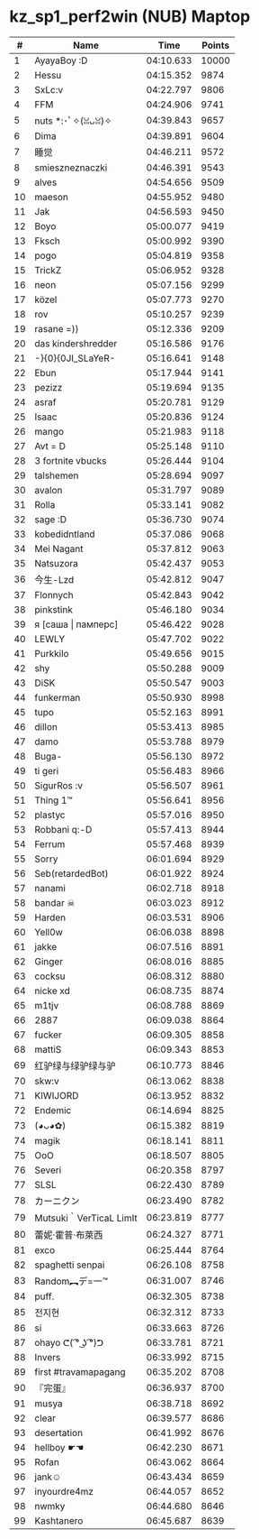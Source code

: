 # kz_sp1_perf2win (NUB) Maptop

|  # | Name | Time | Points |
|-------------- | -------------- | -------------- | -------------- | 
| 1 | AyayaBoy :D | 04:10.633 | 10000 | 
| 2 | Hessu | 04:15.352 | 9874 | 
| 3 | SxLc:v | 04:22.797 | 9806 | 
| 4 | FFM | 04:24.906 | 9741 | 
| 5 | nuts *:･ﾟ✧(ꈍᴗꈍ)✧ | 04:39.843 | 9657 | 
| 6 | Dima | 04:39.891 | 9604 | 
| 7 | 睡觉 | 04:46.211 | 9572 | 
| 8 | smieszneznaczki | 04:46.391 | 9543 | 
| 9 | alves | 04:54.656 | 9509 | 
| 10 | maeson | 04:55.952 | 9480 | 
| 11 | Jak | 04:56.593 | 9450 | 
| 12 | Boyo | 05:00.077 | 9419 | 
| 13 | Fksch | 05:00.992 | 9390 | 
| 14 | pogo | 05:04.819 | 9358 | 
| 15 | TrickZ | 05:06.952 | 9328 | 
| 16 | neon | 05:07.156 | 9299 | 
| 17 | közel | 05:07.773 | 9270 | 
| 18 | rov | 05:10.257 | 9239 | 
| 19 | rasane =)) | 05:12.336 | 9209 | 
| 20 | das kindershredder | 05:16.586 | 9176 | 
| 21 | -}{0}{0JI_SLaYeR- | 05:16.641 | 9148 | 
| 22 | Ebun | 05:17.944 | 9141 | 
| 23 | pezizz | 05:19.694 | 9135 | 
| 24 | asraf | 05:20.781 | 9129 | 
| 25 | Isaac | 05:20.836 | 9124 | 
| 26 | mango | 05:21.983 | 9118 | 
| 27 | Avt = D | 05:25.148 | 9110 | 
| 28 | 3 fortnite vbucks | 05:26.444 | 9104 | 
| 29 | talshemen | 05:28.694 | 9097 | 
| 30 | avalon | 05:31.797 | 9089 | 
| 31 | Rolla | 05:33.141 | 9082 | 
| 32 | sage :D | 05:36.730 | 9074 | 
| 33 | kobedidntland | 05:37.086 | 9068 | 
| 34 | Mei Nagant | 05:37.812 | 9063 | 
| 35 | Natsuzora | 05:42.437 | 9053 | 
| 36 | 今生-Lzd | 05:42.812 | 9047 | 
| 37 | Flonnych | 05:42.843 | 9042 | 
| 38 | pinkstink | 05:46.180 | 9034 | 
| 39 | я [саша \| памперс] | 05:46.422 | 9028 | 
| 40 | LEWLY | 05:47.702 | 9022 | 
| 41 | Purkkilo | 05:49.656 | 9015 | 
| 42 | shy | 05:50.288 | 9009 | 
| 43 | DiSK | 05:50.547 | 9003 | 
| 44 | funkerman | 05:50.930 | 8998 | 
| 45 | tupo | 05:52.163 | 8991 | 
| 46 | dillon | 05:53.413 | 8985 | 
| 47 | damo | 05:53.788 | 8979 | 
| 48 | Buga- | 05:56.130 | 8972 | 
| 49 | ti geri | 05:56.483 | 8966 | 
| 50 | SigurRos :v | 05:56.507 | 8961 | 
| 51 | Thing 1™ | 05:56.641 | 8956 | 
| 52 | plastyc | 05:57.016 | 8950 | 
| 53 | Robbani q:-D | 05:57.413 | 8944 | 
| 54 | Ferrum | 05:57.468 | 8939 | 
| 55 | Sorry | 06:01.694 | 8929 | 
| 56 | Seb(retardedBot) | 06:01.922 | 8924 | 
| 57 | nanami | 06:02.718 | 8918 | 
| 58 | bandar ☠ | 06:03.023 | 8912 | 
| 59 | Harden | 06:03.531 | 8906 | 
| 60 | Yell0w | 06:06.038 | 8898 | 
| 61 | jakke | 06:07.516 | 8891 | 
| 62 | Ginger | 06:08.016 | 8885 | 
| 63 | cocksu | 06:08.312 | 8880 | 
| 64 | nicke xd | 06:08.735 | 8874 | 
| 65 | m1tjv | 06:08.788 | 8869 | 
| 66 | 2887 | 06:09.038 | 8864 | 
| 67 | fucker | 06:09.305 | 8858 | 
| 68 | mattiS | 06:09.343 | 8853 | 
| 69 | 红驴绿与绿驴绿与驴 | 06:10.773 | 8846 | 
| 70 | skw:v | 06:13.062 | 8838 | 
| 71 | KIWIJORD | 06:13.952 | 8832 | 
| 72 | Endemic | 06:14.694 | 8825 | 
| 73 | (◕ᴗ◕✿) | 06:15.382 | 8819 | 
| 74 | magik | 06:18.141 | 8811 | 
| 75 | OoO | 06:18.507 | 8805 | 
| 76 | Severi | 06:20.358 | 8797 | 
| 77 | SLSL | 06:22.430 | 8789 | 
| 78 | カーニクン | 06:23.490 | 8782 | 
| 79 | Mutsuki｀VerTicaL LimIt | 06:23.819 | 8777 | 
| 80 | 蕾妮·霍普·布萊西 | 06:24.327 | 8771 | 
| 81 | exco | 06:25.444 | 8764 | 
| 82 | spaghetti senpai | 06:26.108 | 8758 | 
| 83 | Random︻デ=一™ | 06:31.007 | 8746 | 
| 84 | puff. | 06:32.305 | 8738 | 
| 85 | 전지현 | 06:32.312 | 8733 | 
| 86 | si | 06:33.663 | 8726 | 
| 87 | ohayo ᕦ( ͡° ͜ʖ ͡°)ᕤ | 06:33.781 | 8721 | 
| 88 | Invers | 06:33.992 | 8715 | 
| 89 | first #travamapagang | 06:35.202 | 8708 | 
| 90 | 『完蛋』 | 06:36.937 | 8700 | 
| 91 | musya | 06:38.718 | 8692 | 
| 92 | clear | 06:39.577 | 8686 | 
| 93 | desertation | 06:41.992 | 8676 | 
| 94 | hellboy ☛☚ | 06:42.230 | 8671 | 
| 95 | Rofan | 06:43.062 | 8664 | 
| 96 | jank☺ | 06:43.434 | 8659 | 
| 97 | inyourdre4mz | 06:44.057 | 8652 | 
| 98 | nwmky | 06:44.680 | 8646 | 
| 99 | Kashtanero | 06:45.687 | 8639 | 

